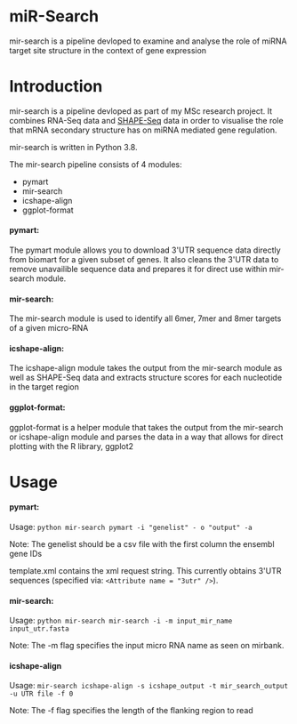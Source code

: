 # miR-Search

mir-search is a pipeline devloped to examine and analyse the role of miRNA target site structure in the context of gene expression

# Introduction

mir-search is a pipeline devloped as part of my MSc research project. It combines RNA-Seq data and [SHAPE-Seq](https://www.illumina.com/science/sequencing-method-explorer/kits-and-arrays/shape-seq.html) data in order to visualise the role that mRNA secondary structure has on miRNA mediated gene regulation.

mir-search is written in Python 3.8.

The mir-search pipeline consists of 4 modules:
- pymart
- mir-search
- icshape-align
- ggplot-format

#### pymart:
The pymart module allows you to download 3'UTR sequence data directly from biomart for a given subset of genes. It also cleans the 3'UTR data to remove unavailible sequence data and prepares it for direct use within mir-search module.

#### mir-search:
The mir-search module is used to identify all 6mer, 7mer and 8mer targets of a given micro-RNA

#### icshape-align:
The icshape-align module takes the output from the mir-search module as well as SHAPE-Seq data and extracts structure scores for each nucleotide in the target region

#### ggplot-format:
ggplot-format is a helper module that takes the output from the mir-search or icshape-align module and parses the data in a way that allows for direct plotting with the R library, ggplot2


# Usage

#### pymart:
    
Usage: `python mir-search pymart -i "genelist" - o "output" -a`

Note: The genelist should be a csv file with the first column the ensembl gene IDs

template.xml contains the xml request string. This currently obtains 3'UTR sequences (specified via: `<Attribute name = "3utr" />`).

#### mir-search:

Usage: `python mir-search mir-search -i -m input_mir_name input_utr.fasta`

Note: The -m flag specifies the input micro RNA name as seen on mirbank.

#### icshape-align

Usage: `mir-search icshape-align -s icshape_output -t mir_search_output -u UTR file -f 0`

Note: The -f flag specifies the length of the flanking region to read